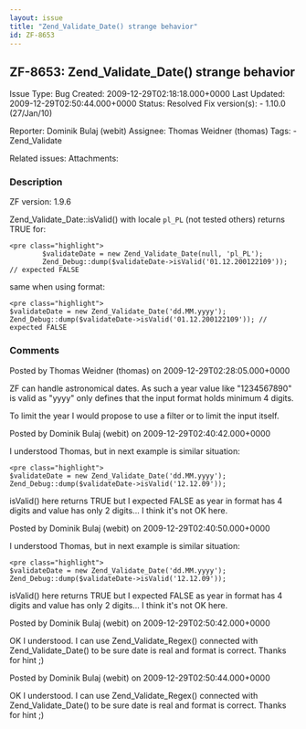 ```yaml
---
layout: issue
title: "Zend_Validate_Date() strange behavior"
id: ZF-8653
---
```


ZF-8653: Zend\_Validate\_Date() strange behavior
------------------------------------------------

 Issue Type: Bug Created: 2009-12-29T02:18:18.000+0000 Last Updated: 2009-12-29T02:50:44.000+0000 Status: Resolved Fix version(s): - 1.10.0 (27/Jan/10)
 
 Reporter:  Dominik Bulaj (webit)  Assignee:  Thomas Weidner (thomas)  Tags: - Zend\_Validate
 
 Related issues: 
 Attachments: 
### Description

ZF version: 1.9.6

Zend\_Validate\_Date::isValid() with locale `pl_PL` (not tested others) returns TRUE for:

 
    <pre class="highlight">
            $validateDate = new Zend_Validate_Date(null, 'pl_PL');
            Zend_Debug::dump($validateDate->isValid('01.12.200122109')); // expected FALSE


same when using format:

 
    <pre class="highlight">
    $validateDate = new Zend_Validate_Date('dd.MM.yyyy');
    Zend_Debug::dump($validateDate->isValid('01.12.200122109')); // expected FALSE


 

 

### Comments

Posted by Thomas Weidner (thomas) on 2009-12-29T02:28:05.000+0000

ZF can handle astronomical dates. As such a year value like "1234567890" is valid as "yyyy" only defines that the input format holds minimum 4 digits.

To limit the year I would propose to use a filter or to limit the input itself.

 

 

Posted by Dominik Bulaj (webit) on 2009-12-29T02:40:42.000+0000

I understood Thomas, but in next example is similar situation:

 
    <pre class="highlight">
    $validateDate = new Zend_Validate_Date('dd.MM.yyyy');
    Zend_Debug::dump($validateDate->isValid('12.12.09'));


isValid() here returns TRUE but I expected FALSE as year in format has 4 digits and value has only 2 digits... I think it's not OK here.

 

 

Posted by Dominik Bulaj (webit) on 2009-12-29T02:40:50.000+0000

I understood Thomas, but in next example is similar situation:

 
    <pre class="highlight">
    $validateDate = new Zend_Validate_Date('dd.MM.yyyy');
    Zend_Debug::dump($validateDate->isValid('12.12.09'));


isValid() here returns TRUE but I expected FALSE as year in format has 4 digits and value has only 2 digits... I think it's not OK here.

 

 

Posted by Dominik Bulaj (webit) on 2009-12-29T02:50:42.000+0000

OK I understood. I can use Zend\_Validate\_Regex() connected with Zend\_Validate\_Date() to be sure date is real and format is correct. Thanks for hint ;)

 

 

Posted by Dominik Bulaj (webit) on 2009-12-29T02:50:44.000+0000

OK I understood. I can use Zend\_Validate\_Regex() connected with Zend\_Validate\_Date() to be sure date is real and format is correct. Thanks for hint ;)

 

 